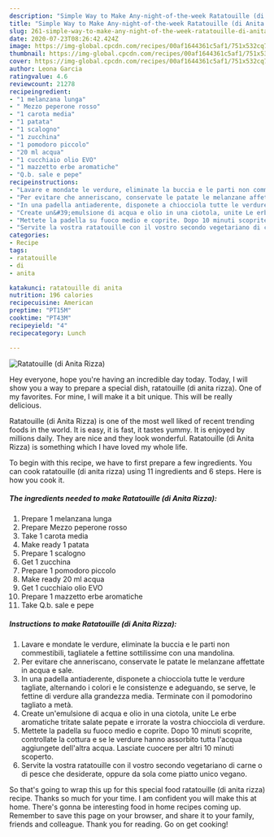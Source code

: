 ```yaml
---
description: "Simple Way to Make Any-night-of-the-week Ratatouille (di Anita Rizza)"
title: "Simple Way to Make Any-night-of-the-week Ratatouille (di Anita Rizza)"
slug: 261-simple-way-to-make-any-night-of-the-week-ratatouille-di-anita-rizza
date: 2020-07-23T08:26:42.424Z
image: https://img-global.cpcdn.com/recipes/00af1644361c5af1/751x532cq70/ratatouille-di-anita-rizza-recipe-main-photo.jpg
thumbnail: https://img-global.cpcdn.com/recipes/00af1644361c5af1/751x532cq70/ratatouille-di-anita-rizza-recipe-main-photo.jpg
cover: https://img-global.cpcdn.com/recipes/00af1644361c5af1/751x532cq70/ratatouille-di-anita-rizza-recipe-main-photo.jpg
author: Leona Garcia
ratingvalue: 4.6
reviewcount: 21278
recipeingredient:
- "1 melanzana lunga"
- " Mezzo peperone rosso"
- "1 carota media"
- "1 patata"
- "1 scalogno"
- "1 zucchina"
- "1 pomodoro piccolo"
- "20 ml acqua"
- "1 cucchiaio olio EVO"
- "1 mazzetto erbe aromatiche"
- "Q.b. sale e pepe"
recipeinstructions:
- "Lavare e mondate le verdure, eliminate la buccia e le parti non commestibili, tagliatele a fettine sottilissime con una mandolina."
- "Per evitare che anneriscano, conservate le patate le melanzane affettate in acqua e sale."
- "In una padella antiaderente, disponete a chiocciola tutte le verdure tagliate, alternando i colori e le consistenze e adeguando, se serve, le fettine di verdure alla grandezza media. Terminate con il pomodorino tagliato a metà."
- "Create un&#39;emulsione di acqua e olio in una ciotola, unite Le erbe aromatiche tritate salate pepate e irrorate la vostra chiocciola di verdure."
- "Mettete la padella su fuoco medio e coprite. Dopo 10 minuti scoprite, controllate la cottura e se le verdure hanno assorbito tutta l&#39;acqua aggiungete dell&#39;altra acqua. Lasciate cuocere per altri 10 minuti scoperto."
- "Servite la vostra ratatouille con il vostro secondo vegetariano di carne o di pesce che desiderate, oppure da sola come piatto unico vegano."
categories:
- Recipe
tags:
- ratatouille
- di
- anita

katakunci: ratatouille di anita 
nutrition: 196 calories
recipecuisine: American
preptime: "PT15M"
cooktime: "PT43M"
recipeyield: "4"
recipecategory: Lunch

---
```



![Ratatouille (di Anita Rizza)](https://img-global.cpcdn.com/recipes/00af1644361c5af1/751x532cq70/ratatouille-di-anita-rizza-recipe-main-photo.jpg)

Hey everyone, hope you're having an incredible day today. Today, I will show you a way to prepare a special dish, ratatouille (di anita rizza). One of my favorites. For mine, I will make it a bit unique. This will be really delicious.



Ratatouille (di Anita Rizza) is one of the most well liked of recent trending foods in the world. It is easy, it is fast, it tastes yummy. It is enjoyed by millions daily. They are nice and they look wonderful. Ratatouille (di Anita Rizza) is something which I have loved my whole life.


To begin with this recipe, we have to first prepare a few ingredients. You can cook ratatouille (di anita rizza) using 11 ingredients and 6 steps. Here is how you cook it.

<!--inarticleads1-->

##### The ingredients needed to make Ratatouille (di Anita Rizza):

1. Prepare 1 melanzana lunga
1. Prepare  Mezzo peperone rosso
1. Take 1 carota media
1. Make ready 1 patata
1. Prepare 1 scalogno
1. Get 1 zucchina
1. Prepare 1 pomodoro piccolo
1. Make ready 20 ml acqua
1. Get 1 cucchiaio olio EVO
1. Prepare 1 mazzetto erbe aromatiche
1. Take Q.b. sale e pepe




<!--inarticleads2-->

##### Instructions to make Ratatouille (di Anita Rizza):

1. Lavare e mondate le verdure, eliminate la buccia e le parti non commestibili, tagliatele a fettine sottilissime con una mandolina.
1. Per evitare che anneriscano, conservate le patate le melanzane affettate in acqua e sale.
1. In una padella antiaderente, disponete a chiocciola tutte le verdure tagliate, alternando i colori e le consistenze e adeguando, se serve, le fettine di verdure alla grandezza media. Terminate con il pomodorino tagliato a metà.
1. Create un&#39;emulsione di acqua e olio in una ciotola, unite Le erbe aromatiche tritate salate pepate e irrorate la vostra chiocciola di verdure.
1. Mettete la padella su fuoco medio e coprite. Dopo 10 minuti scoprite, controllate la cottura e se le verdure hanno assorbito tutta l&#39;acqua aggiungete dell&#39;altra acqua. Lasciate cuocere per altri 10 minuti scoperto.
1. Servite la vostra ratatouille con il vostro secondo vegetariano di carne o di pesce che desiderate, oppure da sola come piatto unico vegano.




So that's going to wrap this up for this special food ratatouille (di anita rizza) recipe. Thanks so much for your time. I am confident you will make this at home. There's gonna be interesting food in home recipes coming up. Remember to save this page on your browser, and share it to your family, friends and colleague. Thank you for reading. Go on get cooking!
